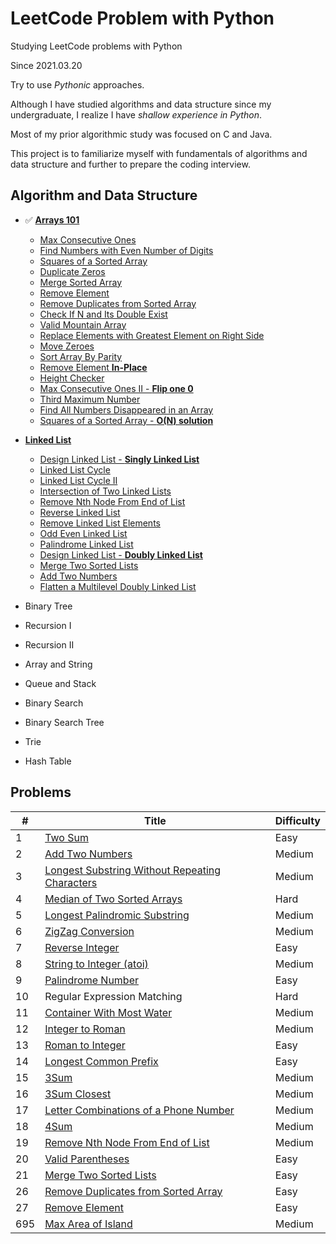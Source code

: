 # LeetCode Problem with Python

Studying LeetCode problems with Python

Since 2021.03.20

Try to use *Pythonic* approaches.

Although I have studied algorithms and data structure since my undergraduate, 
I realize I have *shallow experience in Python*.

Most of my prior algorithmic study was focused on C and Java.

This project is to familiarize myself with fundamentals of algorithms and data structure 
and further to prepare the coding interview.


## Algorithm and Data Structure

* ✅ [**Arrays 101**](./Arrays-101/Array.md)
    + [Max Consecutive Ones](./Arrays-101/0485_findMaxConsecutiveOnes.py)
    + [Find Numbers with Even Number of Digits](./Arrays-101/1295_findNumbers.py)
    + [Squares of a Sorted Array](./Arrays-101/0977_sortedSquares.py)
    + [Duplicate Zeros](./Arrays-101/1089_duplicateZeros.py)
    + [Merge Sorted Array](./Arrays-101/0088_merge.py)
    + [Remove Element](./Arrays-101/0027_removeElement.py)
    + [Remove Duplicates from Sorted Array](./Arrays-101/0026_removeDuplicates.py)
    + [Check If N and Its Double Exist](./Arrays-101/1346_checkIfExist.py)
    + [Valid Mountain Array](./Arrays-101/0941_validMountainArray.py)
    + [Replace Elements with Greatest Element on Right Side](./Arrays-101/1299_replaceElements.py)
    + [Move Zeroes](./Arrays-101/0283_moveZeroes.py)
    + [Sort Array By Parity](./Arrays-101/0905_sortArrayByParity.py)
    + [Remove Element **In-Place**](./Arrays-101/0027_removeElement_2.py)
    + [Height Checker](./Arrays-101/1051_heightChecker.py)
    + [Max Consecutive Ones II - **Flip one 0**](./Arrays-101/0487_findMaxConsecutiveOnes.py)
    + [Third Maximum Number](./Arrays-101/0414_thirdMax.py)
    + [Find All Numbers Disappeared in an Array](./Arrays-101/0448_findDisappearedNumbers.py)
    + [Squares of a Sorted Array - **O(N) solution**](./Arrays-101/0977_sortedSquares_2.py)

* [**Linked List**](./Linked-List/Linked-List.md)
    + [Design Linked List - **Singly Linked List**](./Linked-List/0707_MyLinkedList.py)
    + [Linked List Cycle](./Linked-List/0141_hasCycle.py)
    + [Linked List Cycle II](./Linked-List/0142_detectCycle.py)
    + [Intersection of Two Linked Lists](./Linked-List/0160_getIntersectionNode.py)
    + [Remove Nth Node From End of List](./Linked-List/0019_removeNthFromEnd.py)
    + [Reverse Linked List](./Linked-List/0206_reverseList.py)
    + [Remove Linked List Elements](./Linked-List/0203_removeElements.py)
    + [Odd Even Linked List](./Linked-List/0328_oddEvenList.py)
    + [Palindrome Linked List](./Linked-List/0234_isPalindrome.py)
    + [Design Linked List - **Doubly Linked List**](./Linked-List/0707_MyLinkedList_2.py)
    + [Merge Two Sorted Lists](./Linked-List/0021_mergeTwoLists.py)
    + [Add Two Numbers](./Problems/0002_addTwoNumbers.py)
    + [Flatten a Multilevel Doubly Linked List](./Linked-List/0430_flatten.py)


* Binary Tree
* Recursion I
* Recursion II  
* Array and String
* Queue and Stack
* Binary Search
* Binary Search Tree
* Trie
* Hash Table


## Problems
| # | Title | Difficulty |
|---| ----- | ---------- |
|1|[Two Sum](./Problems/0001_twoSum.py)|Easy|
|2|[Add Two Numbers](./Problems/0002_addTwoNumbers.py)|Medium|
|3|[Longest Substring Without Repeating Characters](./Problems/0003_lengthOfLongestSubstring.py)|Medium|
|4|[Median of Two Sorted Arrays](./Problems/0004_findMedianSortedArray.py)|Hard|
|5|[Longest Palindromic Substring](./Problems/0005_longestPalindrome.py)|Medium|
|6|[ZigZag Conversion](./Problems/0006_convert.py)|Medium|
|7|[Reverse Integer](./Problems/0007_reverse.py)|Easy|
|8|[String to Integer (atoi)](./Problems/0008_myAtoi.py)|Medium|
|9|[Palindrome Number](./Problems/0009_isPalindrome.py)|Easy|
|10|Regular Expression Matching|Hard|
|11|[Container With Most Water](./Problems/0011_maxArea.py)|Medium|
|12|[Integer to Roman](./Problems/0012_intToRoman.py)|Medium|
|13|[Roman to Integer](./Problems/0013_romanToInt.py)|Easy|
|14|[Longest Common Prefix](./Problems/0014_longestCommonPrefix.py)|Easy|
|15|[3Sum](./Problems/0015_threeSum.py)|Medium|
|16|[3Sum Closest](./Problems/0016_threeSumClosest.py)|Medium|
|17|[Letter Combinations of a Phone Number](./Problems/0017_letterCombinations.py)|Medium|
|18|[4Sum](./Problems/0018_fourSum.py)|Medium|
|19|[Remove Nth Node From End of List](./Linked-List/0019_removeNthFromEnd.py)|Medium|
|20|[Valid Parentheses](./Problems/0020_isValid.py)|Easy|
|21|[Merge Two Sorted Lists](./Linked-List/0021_mergeTwoLists.py)|Easy|
|26|[Remove Duplicates from Sorted Array](./Arrays-101/0026_removeDuplicates.py)|Easy|
|27|[Remove Element](./Arrays-101/0027_removeElement_2.py)|Easy|
|695|[Max Area of Island](./Problems/0695_maxAreaOfIsland.py)|Medium|
